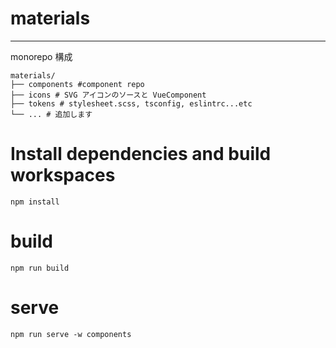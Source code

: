 # materials

---

monorepo 構成

```
materials/
├── components #component repo
├── icons # SVG アイコンのソースと VueComponent
├── tokens # stylesheet.scss, tsconfig, eslintrc...etc
└── ... # 追加します
```

# Install dependencies and build workspaces

```
npm install
```

# build

```
npm run build
```

# serve

```
npm run serve -w components
```

